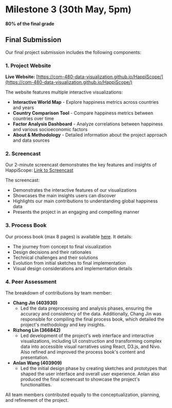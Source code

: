 # Milestone 3 (30th May, 5pm)

**80% of the final grade**

## Final Submission

Our final project submission includes the following components:

### 1. Project Website

**Live Website:** [https://com-480-data-visualization.github.io/HappiScope/](https://com-480-data-visualization.github.io/HappiScope/)

The website features multiple interactive visualizations:

- **Interactive World Map** - Explore happiness metrics across countries and years
- **Country Comparison Tool** - Compare happiness metrics between countries over time
- **Factor Analysis Dashboard** - Analyze correlations between happiness and various socioeconomic factors
- **About & Methodology** - Detailed information about the project approach and data sources

### 2. Screencast

Our 2-minute screencast demonstrates the key features and insights of HappiScope: [Link to Screencast](https://youtu.be/your-video-id)

The screencast:

- Demonstrates the interactive features of our visualizations
- Showcases the main insights users can discover
- Highlights our main contributions to understanding global happiness data
- Presents the project in an engaging and compelling manner

### 3. Process Book

Our process book (max 8 pages) is available [here](./process_book.pdf). It details:

- The journey from concept to final visualization
- Design decisions and their rationales
- Technical challenges and their solutions
- Evolution from initial sketches to final implementation
- Visual design considerations and implementation details

### 4. Peer Assessment

The breakdown of contributions by team member:

- **Chang Jin (403930)**
  - Led the data preprocessing and analysis phases, ensuring the accuracy and consistency of the data. Additionally, Chang Jin was responsible for compiling the final process book, which detailed the project\'s methodology and key insights.
- **Rizhong Lin (366842)**
  - Led development of the project\'s web interface and interactive visualizations, including UI construction and transforming complex data into accessible visual narratives using React, D3.js, and Nivo. Also refined and improved the process book\'s content and presentation.
- **Anlan Wang (403909)**
  - Led the initial design phase by creating sketches and prototypes that shaped the user interface and overall user experience. Anlan also produced the final screencast to showcase the project\'s functionalities.

All team members contributed equally to the conceptualization, planning, and refinement of the project.
